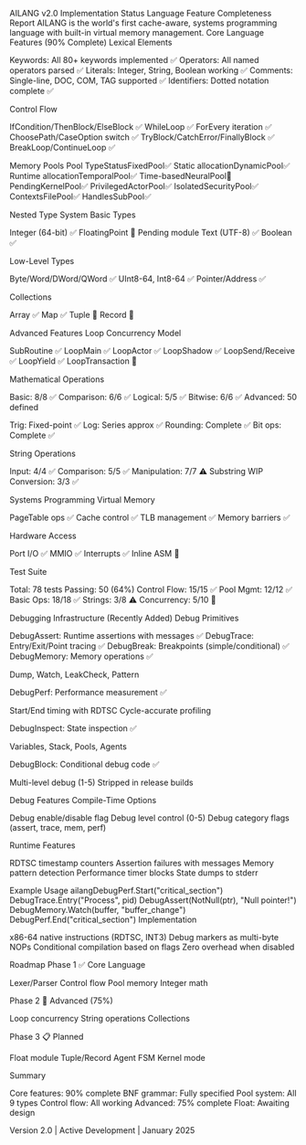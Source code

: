 AILANG v2.0 Implementation Status
Language Feature Completeness Report
AILANG is the world's first cache-aware, systems programming language with built-in virtual memory management.
Core Language Features (90% Complete)
Lexical Elements

Keywords: All 80+ keywords implemented ✅
Operators: All named operators parsed ✅
Literals: Integer, String, Boolean working ✅
Comments: Single-line, DOC, COM, TAG supported ✅
Identifiers: Dotted notation complete ✅

Control Flow

IfCondition/ThenBlock/ElseBlock ✅
WhileLoop ✅
ForEvery iteration ✅
ChoosePath/CaseOption switch ✅
TryBlock/CatchError/FinallyBlock ✅
BreakLoop/ContinueLoop ✅

Memory Pools
Pool TypeStatusFixedPool✅ 
Static allocationDynamicPool✅ 
Runtime allocationTemporalPool✅ 
Time-basedNeuralPool🔄 
PendingKernelPool✅ 
PrivilegedActorPool✅ 
IsolatedSecurityPool✅ 
ContextsFilePool✅ 
HandlesSubPool✅ 


Nested
Type System
Basic Types

Integer (64-bit) ✅
FloatingPoint 🔧 Pending module
Text (UTF-8) ✅
Boolean ✅

Low-Level Types

Byte/Word/DWord/QWord ✅
UInt8-64, Int8-64 ✅
Pointer/Address ✅

Collections

Array ✅
Map ✅
Tuple 🔄
Record 🔄

Advanced Features
Loop Concurrency Model

SubRoutine ✅
LoopMain ✅
LoopActor ✅
LoopShadow ✅
LoopSend/Receive ✅
LoopYield ✅
LoopTransaction 🔄

Mathematical Operations

Basic: 8/8 ✅
Comparison: 6/6 ✅
Logical: 5/5 ✅
Bitwise: 6/6 ✅
Advanced: 50 defined

Trig: Fixed-point ✅
Log: Series approx ✅
Rounding: Complete ✅
Bit ops: Complete ✅



String Operations

Input: 4/4 ✅
Comparison: 5/5 ✅
Manipulation: 7/7 ⚠️ Substring WIP
Conversion: 3/3 ✅

Systems Programming
Virtual Memory

PageTable ops ✅
Cache control ✅
TLB management ✅
Memory barriers ✅

Hardware Access

Port I/O ✅
MMIO ✅
Interrupts ✅
Inline ASM 🔄

Test Suite

Total: 78 tests
Passing: 50 (64%)
Control Flow: 15/15 ✅
Pool Mgmt: 12/12 ✅
Basic Ops: 18/18 ✅
Strings: 3/8 ⚠️
Concurrency: 5/10 🔄

Debugging Infrastructure (Recently Added)
Debug Primitives

DebugAssert: Runtime assertions with messages ✅
DebugTrace: Entry/Exit/Point tracing ✅
DebugBreak: Breakpoints (simple/conditional) ✅
DebugMemory: Memory operations ✅

Dump, Watch, LeakCheck, Pattern


DebugPerf: Performance measurement ✅

Start/End timing with RDTSC
Cycle-accurate profiling


DebugInspect: State inspection ✅

Variables, Stack, Pools, Agents


DebugBlock: Conditional debug code ✅

Multi-level debug (1-5)
Stripped in release builds



Debug Features
Compile-Time Options

Debug enable/disable flag
Debug level control (0-5)
Debug category flags (assert, trace, mem, perf)

Runtime Features

RDTSC timestamp counters
Assertion failures with messages
Memory pattern detection
Performance timer blocks
State dumps to stderr

Example Usage
ailangDebugPerf.Start("critical_section")
DebugTrace.Entry("Process", pid)
DebugAssert(NotNull(ptr), "Null pointer!")
DebugMemory.Watch(buffer, "buffer_change")
DebugPerf.End("critical_section")
Implementation

x86-64 native instructions (RDTSC, INT3)
Debug markers as multi-byte NOPs
Conditional compilation based on flags
Zero overhead when disabled



Roadmap
Phase 1 ✅ Core Language

Lexer/Parser
Control flow
Pool memory
Integer math

Phase 2 🔄 Advanced (75%)

Loop concurrency
String operations
Collections

Phase 3 📋 Planned

Float module
Tuple/Record
Agent FSM
Kernel mode

Summary

Core features: 90% complete
BNF grammar: Fully specified
Pool system: All 9 types
Control flow: All working
Advanced: 75% complete
Float: Awaiting design


Version 2.0 | Active Development | January 2025

